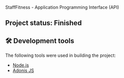 StaffFitness - Application Programming Interface (API)

## Project status: Finished

## 🛠 Development tools

The following tools were used in building the project:

- [Node.js](https://nodejs.org/en/)
- [Adonis JS](https://adonisjs.com/)
